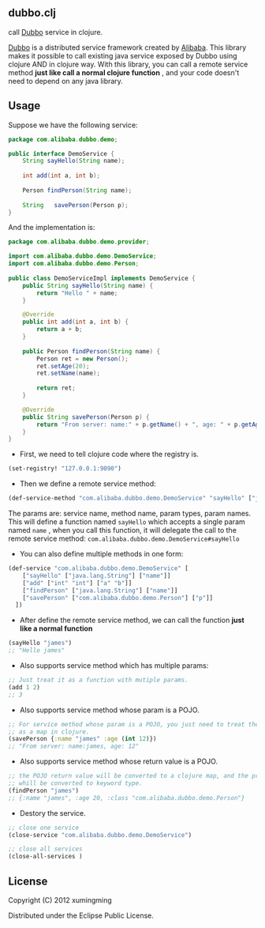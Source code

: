 ## dubbo.clj

call [Dubbo](https://github.com/alibaba/dubbo) service in clojure.

[Dubbo](https://github.com/alibaa/dubbo) is a distributed service framework created by [Alibaba](http://www.alibaba.com). This library makes it possible to call existing java service exposed by Dubbo using clojure AND in clojure way. With this library, you can call a remote service method **just like call a normal clojure function** , and your code doesn't need to depend on any java library.

## Usage

Suppose we have the following service:

``` java
package com.alibaba.dubbo.demo;

public interface DemoService {
    String sayHello(String name);
    
    int add(int a, int b);
    
    Person findPerson(String name);
    
    String   savePerson(Person p);
}
```

And the implementation is:

``` java
package com.alibaba.dubbo.demo.provider;

import com.alibaba.dubbo.demo.DemoService;
import com.alibaba.dubbo.demo.Person;
 
public class DemoServiceImpl implements DemoService {
    public String sayHello(String name) {
        return "Hello " + name;
    }

    @Override
    public int add(int a, int b) {
        return a + b;
    }
 
    public Person findPerson(String name) {
        Person ret = new Person();
        ret.setAge(20);
        ret.setName(name);
        
        return ret;
    }

    @Override
    public String savePerson(Person p) {
        return "From server: name:" + p.getName() + ", age: " + p.getAge();
    }
}
```

* First, we need to tell clojure code where the registry is.

``` clojure
(set-registry! "127.0.0.1:9090")
```

* Then we define a remote service method:

``` clojure
(def-service-method "com.alibaba.dubbo.demo.DemoService" "sayHello" ["java.lang.String"] ["name"])
```

The params are: service name, method name, param types, param names. This will define a function named `sayHello` which accepts a single param named `name` , when you call this function, it will delegate the call to the remote service method: `com.alibaba.dubbo.demo.DemoService#sayHello`

* You can also define multiple methods in one form:

``` clojure
(def-service "com.alibaba.dubbo.demo.DemoService" [
    ["sayHello" ["java.lang.String"] ["name"]]
    ["add" ["int" "int"] ["a" "b"]]
    ["findPerson" ["java.lang.String"] ["name"]]
    ["savePerson" ["com.alibaba.dubbo.demo.Person"] ["p"]]
  ])
```

* After define the remote service method, we can call the function **just like a normal function**

``` clojure
(sayHello "james")
;; "Hello james"
```

* Also supports service method which has multiple params:

``` clojure
;; Just treat it as a function with mutiple params.
(add 1 2)
;; 3
```

* Also supports service method whose param is a POJO.

``` clojure
;; For service method whose param is a POJO, you just need to treat the param 
;; as a map in clojure.
(savePerson {:name "james" :age (int 12)})
;; "From server: name:james, age: 12"
```

* Also supports service method whose return value is a POJO.

``` clojure
;; the POJO return value will be converted to a clojure map, and the property name 
;; whill be converted to keyword type.
(findPerson "james")
;; {:name "james", :age 20, :class "com.alibaba.dubbo.demo.Person"}
```

* Destory the service. 

``` clojure
;; close one service
(close-service "com.alibaba.dubbo.demo.DemoService")

;; close all services
(close-all-services )
```

## License

Copyright (C) 2012 xumingming

Distributed under the Eclipse Public License.
